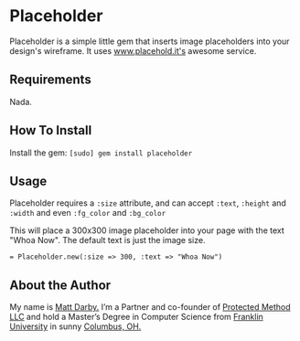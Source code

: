 Placeholder
===========
Placeholder is a simple little gem that inserts image placeholders into your design's wireframe. It uses www.placehold.it's awesome service.

Requirements
------------
Nada.

How To Install
--------------
Install the gem: `[sudo] gem install placeholder`

Usage
-----
Placeholder requires a `:size` attribute, and can accept `:text`, `:height` and `:width` and even `:fg_color` and `:bg_color`

This will place a 300x300 image placeholder into your page with the text "Whoa Now". The default text is just the image size.

`= Placeholder.new(:size => 300, :text => "Whoa Now")`

About the Author
----------------
My name is [Matt Darby.](http://matt-darby.com) I’m a Partner and co-founder of [Protected Method LLC](http://www.protectedmethod.com) and hold a Master’s Degree in Computer Science from [Franklin University](http://www.franklin.edu) in sunny [Columbus, OH.](http://en.wikipedia.org/wiki/Columbus,_Ohio)